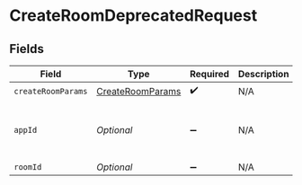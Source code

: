 # CreateRoomDeprecatedRequest


## Fields

| Field                                                       | Type                                                        | Required                                                    | Description                                                 | Example                                                     |
| ----------------------------------------------------------- | ----------------------------------------------------------- | ----------------------------------------------------------- | ----------------------------------------------------------- | ----------------------------------------------------------- |
| `createRoomParams`                                          | [CreateRoomParams](../../models/shared/CreateRoomParams.md) | :heavy_check_mark:                                          | N/A                                                         |                                                             |
| `appId`                                                     | *Optional<String>*                                          | :heavy_minus_sign:                                          | N/A                                                         | app-af469a92-5b45-4565-b3c4-b79878de67d2                    |
| `roomId`                                                    | *Optional<String>*                                          | :heavy_minus_sign:                                          | N/A                                                         | 2swovpy1fnunu                                               |
